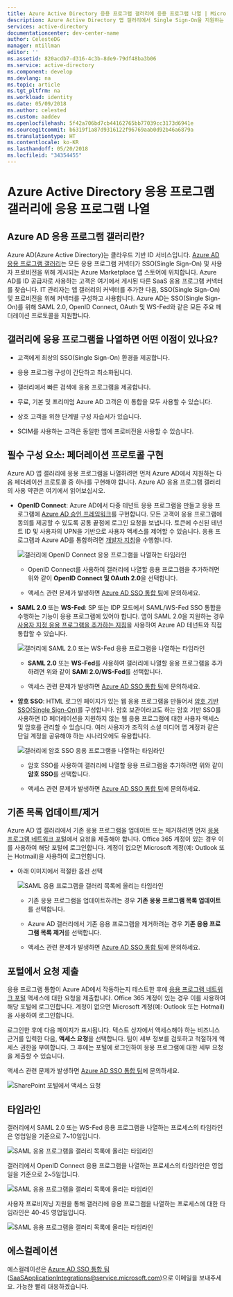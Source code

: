```yaml
---
title: Azure Active Directory 응용 프로그램 갤러리에 응용 프로그램 나열 | Microsoft Docs
description: Azure Active Directory 앱 갤러리에서 Single Sign-On을 지원하는 응용 프로그램을 나열하는 방법을 알아봅니다.
services: active-directory
documentationcenter: dev-center-name
author: CelesteDG
manager: mtillman
editor: ''
ms.assetid: 820acdb7-d316-4c3b-8de9-79df48ba3b06
ms.service: active-directory
ms.component: develop
ms.devlang: na
ms.topic: article
ms.tgt_pltfrm: na
ms.workload: identity
ms.date: 05/09/2018
ms.author: celested
ms.custom: aaddev
ms.openlocfilehash: 5f42a706bd7cb44162765bb77039cc3173d6941e
ms.sourcegitcommit: b6319f1a87d9316122f96769aab0d92b46a6879a
ms.translationtype: HT
ms.contentlocale: ko-KR
ms.lasthandoff: 05/20/2018
ms.locfileid: "34354455"
---
```

# <a name="list-your-application-in-the-azure-active-directory-application-gallery"></a>Azure Active Directory 응용 프로그램 갤러리에 응용 프로그램 나열


##  <a name="what-is-the-azure-ad-application-gallery"></a>Azure AD 응용 프로그램 갤러리란?

Azure AD(Azure Active Directory)는 클라우드 기반 ID 서비스입니다. [Azure AD 응용 프로그램 갤러리](https://azure.microsoft.com/marketplace/active-directory/all/)는 모든 응용 프로그램 커넥터가 SSO(Single Sign-On) 및 사용자 프로비전을 위해 게시되는 Azure Marketplace 앱 스토어에 위치합니다. Azure AD를 ID 공급자로 사용하는 고객은 여기에서 게시된 다른 SaaS 응용 프로그램 커넥터를 찾습니다. IT 관리자는 앱 갤러리의 커넥터를 추가한 다음, SSO(Single Sign-On) 및 프로비전을 위해 커넥터를 구성하고 사용합니다. Azure AD는 SSO(Single Sign-On)를 위해 SAML 2.0, OpenID Connect, OAuth 및 WS-Fed와 같은 모든 주요 페더레이션 프로토콜을 지원합니다.

## <a name="what-are-the-benefits-of-listing-an-application-in-the-gallery"></a>갤러리에 응용 프로그램을 나열하면 어떤 이점이 있나요?

*  고객에게 최상의 SSO(Single Sign-On) 환경을 제공합니다.

*  응용 프로그램 구성이 간단하고 최소화됩니다. 

*  갤러리에서 빠른 검색에 응용 프로그램을 제공합니다.

*  무료, 기본 및 프리미엄 Azure AD 고객은 이 통합을 모두 사용할 수 있습니다. 

*  상호 고객을 위한 단계별 구성 자습서가 있습니다. 

*  SCIM를 사용하는 고객은 동일한 앱에 프로비전을 사용할 수 있습니다.


##  <a name="prerequisites-implement-federation-protocol"></a>필수 구성 요소: 페더레이션 프로토콜 구현

Azure AD 앱 갤러리에 응용 프로그램을 나열하려면 먼저 Azure AD에서 지원하는 다음 페더레이션 프로토콜 중 하나를 구현해야 합니다. Azure AD 응용 프로그램 갤러리의 사용 약관은 여기에서 읽어보십시오. 

*   **OpenID Connect**: Azure AD에서 다중 테넌트 응용 프로그램을 만들고 응용 프로그램에 [Azure AD 승인 프레임워크](active-directory-integrating-applications.md#overview-of-the-consent-framework)를 구현합니다. 모든 고객이 응용 프로그램에 동의를 제공할 수 있도록 공통 끝점에 로그인 요청을 보냅니다. 토큰에 수신된 테넌트 ID 및 사용자의 UPN을 기반으로 사용자 액세스를 제어할 수 있습니다. 응용 프로그램과 Azure AD를 통합하려면 [개발자 지침](active-directory-authentication-scenarios.md)을 수행합니다.

    ![갤러리에 OpenID Connect 응용 프로그램을 나열하는 타임라인](./media/active-directory-app-gallery-listing/openid.png)

    * OpenID Connect를 사용하여 갤러리에 나열할 응용 프로그램을 추가하려면 위와 같이 **OpenID Connect 및 OAuth 2.0**을 선택합니다.

    * 액세스 관련 문제가 발생하면 [Azure AD SSO 통합 팀](<mailto:SaaSApplicationIntegrations@service.microsoft.com>)에 문의하세요. 

*   **SAML 2.0** 또는 **WS-Fed**: SP 또는 IDP 모드에서 SAML/WS-Fed SSO 통합을 수행하는 기능이 응용 프로그램에 있어야 합니다. 앱이 SAML 2.0을 지원하는 경우 [사용자 지정 응용 프로그램을 추가하는 지침](../active-directory-saas-custom-apps.md)을 사용하여 Azure AD 테넌트와 직접 통합할 수 있습니다.

    ![갤러리에 SAML 2.0 또는 WS-Fed 응용 프로그램을 나열하는 타임라인](./media/active-directory-app-gallery-listing/saml.png)

    * **SAML 2.0** 또는 **WS-Fed**를 사용하여 갤러리에 나열할 응용 프로그램을 추가하려면 위와 같이 **SAMl 2.0/WS-Fed**를 선택합니다.

    * 액세스 관련 문제가 발생하면 [Azure AD SSO 통합 팀](<mailto:SaaSApplicationIntegrations@service.microsoft.com>)에 문의하세요. 

*   **암호 SSO**: HTML 로그인 페이지가 있는 웹 응용 프로그램을 만들어서 [암호 기반 SSO(Single Sign-On)](../manage-apps/what-is-single-sign-on.md)를 구성합니다. 암호 보관이라고도 하는 암호 기반 SSO를 사용하면 ID 페더레이션을 지원하지 않는 웹 응용 프로그램에 대한 사용자 액세스 및 암호를 관리할 수 있습니다. 여러 사용자가 조직의 소셜 미디어 앱 계정과 같은 단일 계정을 공유해야 하는 시나리오에도 유용합니다.

    ![갤러리에 암호 SSO 응용 프로그램을 나열하는 타임라인](./media/active-directory-app-gallery-listing/passwordsso.png)

    * 암호 SSO를 사용하여 갤러리에 나열할 응용 프로그램을 추가하려면 위와 같이 **암호 SSO**를 선택합니다.

    * 액세스 관련 문제가 발생하면 [Azure AD SSO 통합 팀](<mailto:SaaSApplicationIntegrations@service.microsoft.com>)에 문의하세요.

##  <a name="updateremove-existing-listing"></a>기존 목록 업데이트/제거

Azure AD 앱 갤러리에서 기존 응용 프로그램을 업데이트 또는 제거하려면 먼저 [응용 프로그램 네트워크 포털](https://microsoft.sharepoint.com/teams/apponboarding/Apps)에서 요청을 제출해야 합니다. Office 365 계정이 있는 경우 이를 사용하여 해당 포털에 로그인합니다. 계정이 없으면 Microsoft 계정(예: Outlook 또는 Hotmail)을 사용하여 로그인합니다.

* 아래 이미지에서 적절한 옵션 선택

    ![SAML 응용 프로그램을 갤러리 목록에 올리는 타임라인](./media/active-directory-app-gallery-listing/updateorremove.png)
    
    * 기존 응용 프로그램을 업데이트하려는 경우 **기존 응용 프로그램 목록 업데이트**를 선택합니다.

    * Azure AD 갤러리에서 기존 응용 프로그램을 제거하려는 경우 **기존 응용 프로그램 목록 제거**를 선택합니다.

    * 액세스 관련 문제가 발생하면 [Azure AD SSO 통합 팀](<mailto:SaaSApplicationIntegrations@service.microsoft.com>)에 문의하세요. 

## <a name="submit-the-request-in-the-portal"></a>포털에서 요청 제출

응용 프로그램 통합이 Azure AD에서 작동하는지 테스트한 후에 [응용 프로그램 네트워크 포털](https://microsoft.sharepoint.com/teams/apponboarding/Apps) 액세스에 대한 요청을 제출합니다. Office 365 계정이 있는 경우 이를 사용하여 해당 포털에 로그인합니다. 계정이 없으면 Microsoft 계정(예: Outlook 또는 Hotmail)을 사용하여 로그인합니다.

로그인한 후에 다음 페이지가 표시됩니다. 텍스트 상자에서 액세스해야 하는 비즈니스 근거를 입력한 다음, **액세스 요청**을 선택합니다. 팀이 세부 정보를 검토하고 적절하게 액세스 권한을 부여합니다. 그 후에는 포털에 로그인하여 응용 프로그램에 대한 세부 요청을 제출할 수 있습니다.

액세스 관련 문제가 발생하면 [Azure AD SSO 통합 팀](<mailto:SaaSApplicationIntegrations@service.microsoft.com>)에 문의하세요.

![SharePoint 포털에서 액세스 요청](./media/active-directory-app-gallery-listing/accessrequest.png)

## <a name="timelines"></a>타임라인
    
갤러리에서 SAML 2.0 또는 WS-Fed 응용 프로그램을 나열하는 프로세스의 타임라인은 영업일을 기준으로 7~10일입니다.

   ![SAML 응용 프로그램을 갤러리 목록에 올리는 타임라인](./media/active-directory-app-gallery-listing/timeline.png)

갤러리에서 OpenID Connect 응용 프로그램을 나열하는 프로세스의 타임라인은 영업일을 기준으로 2~5일입니다.

   ![SAML 응용 프로그램을 갤러리 목록에 올리는 타임라인](./media/active-directory-app-gallery-listing/timeline2.png)

사용자 프로비저닝 지원을 통해 갤러리에 응용 프로그램을 나열하는 프로세스에 대한 타임라인은 40-45 영업일입니다.

   ![SAML 응용 프로그램을 갤러리 목록에 올리는 타임라인](./media/active-directory-app-gallery-listing/provisioningtimeline.png)

## <a name="escalations"></a>에스컬레이션

에스컬레이션은 [Azure AD SSO 통합 팀](mailto:SaaSApplicationIntegrations@service.microsoft.com)(SaaSApplicationIntegrations@service.microsoft.com)으로 이메일을 보내주세요. 가능한 빨리 대응하겠습니다.